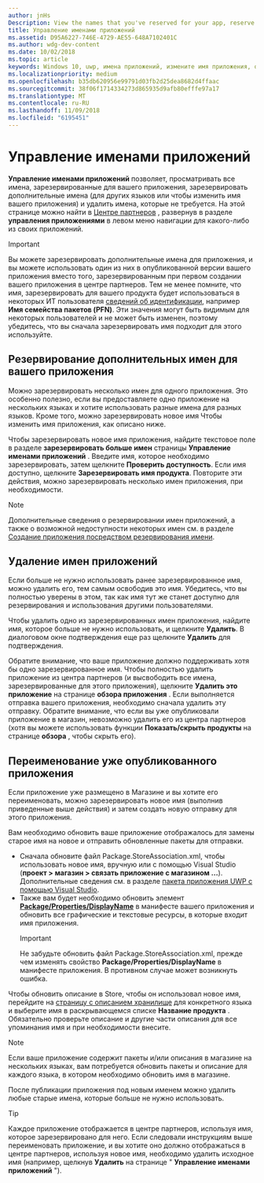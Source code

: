 ```yaml
---
author: jnHs
Description: View the names that you've reserved for your app, reserve additional names (for other languages or to change your app's name), and delete reserved names that you don't need anymore.
title: Управление именами приложений
ms.assetid: D95A6227-746E-4729-AE55-648A7102401C
ms.author: wdg-dev-content
ms.date: 10/02/2018
ms.topic: article
keywords: Windows 10, uwp, имена приложений, измените имя приложения, обновление приложения имя, игры, имя продукта
ms.localizationpriority: medium
ms.openlocfilehash: b35db620956e99791d03fb2d25dea8682d4ffaac
ms.sourcegitcommit: 38f06f1714334273d865935d9afb80efffe97a17
ms.translationtype: MT
ms.contentlocale: ru-RU
ms.lasthandoff: 11/09/2018
ms.locfileid: "6195451"
---
```

# <a name="manage-app-names"></a>Управление именами приложений

**Управление именами приложений** позволяет, просматривать все имена, зарезервированные для вашего приложения, зарезервировать дополнительные имена (для других языков или чтобы изменить имя вашего приложения) и удалить имена, которые не требуется. На этой странице можно найти в [Центре партнеров](https://partner.microsoft.com/dashboard) , развернув в разделе **управления приложениями** в левом меню навигации для какого-либо из своих приложений.

> [!IMPORTANT]
> Вы можете зарезервировать дополнительные имена для приложения, и вы можете использовать один из них в опубликованной версии вашего приложения вместо того, зарезервированным при первом создании вашего приложения в центре партнеров. Тем не менее помните, что имя, зарезервировать для вашего продукта будет использоваться в некоторых ИТ пользователя [сведений об идентификации](view-app-identity-details.md), например **Имя семейства пакетов (PFN)**. Эти значения могут быть видимым для некоторых пользователей и не может быть изменен, поэтому убедитесь, что вы сначала зарезервировать имя подходит для этого используйте.


## <a name="reserve-additional-names-for-your-app"></a>Резервирование дополнительных имен для вашего приложения

Можно зарезервировать несколько имен для одного приложения. Это особенно полезно, если вы предоставляете одно приложение на нескольких языках и хотите использовать разные имена для разных языков. Кроме того, можно зарезервировать новое имя Чтобы изменить имя приложения, как описано ниже.

Чтобы зарезервировать новое имя приложения, найдите текстовое поле в разделе **зарезервировать больше имен** страницы **Управление именами приложений** . Введите имя, которое необходимо зарезервировать, затем щелкните **Проверить доступность**. Если имя доступно, щелкните **Зарезервировать имя продукта**. Повторите эти действия, можно зарезервировать несколько имен приложения, при необходимости.

> [!NOTE]
> Дополнительные сведения о резервировании имен приложений, а также о возможной недоступности некоторых имен см. в разделе [Создание приложения посредством резервирования имени](create-your-app-by-reserving-a-name.md).


## <a name="delete-app-names"></a>Удаление имен приложений

Если больше не нужно использовать ранее зарезервированное имя, можно удалить его, тем самым освободив это имя. Убедитесь, что вы полностью уверены в этом, так как имя тут же станет доступно для резервирования и использования другими пользователями.

Чтобы удалить одно из зарезервированных имен приложения, найдите имя, которое больше не нужно использовать, и щелкните **Удалить**. В диалоговом окне подтверждения еще раз щелкните **Удалить** для подтверждения.

Обратите внимание, что ваше приложение должно поддерживать хотя бы одно зарезервированное имя. Чтобы полностью удалить приложение из центра партнеров (и высвободить все имена, зарезервированные для этого приложения), щелкните **Удалить это приложение** на странице **обзора приложения** . Если выполняется отправка вашего приложения, необходимо сначала удалить эту отправку. Обратите внимание, что если вы уже опубликовали приложение в магазин, невозможно удалить его из центра партнеров (хотя вы можете использовать функции **Показать/скрыть продукты** на странице **обзора** , чтобы скрыть его). 


## <a name="rename-an-app-that-has-already-been-published"></a>Переименование уже опубликованного приложения

Если приложение уже размещено в Магазине и вы хотите его переименовать, можно зарезервировать новое имя (выполнив приведенные выше действия) и затем создать новую отправку для этого приложения. 

Вам необходимо обновить ваше приложение отображалось для замены старое имя на новое и отправить обновленные пакеты для отправки.
- Сначала обновите файл Package.StoreAssociation.xml, чтобы использовать новое имя, вручную или с помощью Visual Studio (**проект > магазин > связать приложение с магазином …**). Дополнительные сведения см. в разделе [пакета приложения UWP с помощью Visual Studio](../packaging/packaging-uwp-apps.md).
- Также вам будет необходимо обновить элемент [**Package/Properties/DisplayName**](https://docs.microsoft.com/uwp/schemas/appxpackage/uapmanifestschema/element-displayname) в манифесте вашего приложения и обновить все графические и текстовые ресурсы, в которые входит имя приложения. 
  > [!IMPORTANT]
  > Не забудьте обновить файл Package.StoreAssociation.xml, прежде чем изменять свойство **Package/Properties/DisplayName** в манифесте приложения. В противном случае может возникнуть ошибка.

Чтобы обновить описание в Store, чтобы он использовал новое имя, перейдите на [страницу с описанием хранилище](create-app-store-listings.md) для конкретного языка и выберите имя в раскрывающемся списке **Название продукта** . Обязательно проверьте описание и другие части описания для все упоминания имя и при необходимости внесите.

> [!NOTE]
> Если ваше приложение содержит пакеты и/или описания в магазине на нескольких языках, вам потребуется обновить пакеты и описание для каждого языка, в котором необходимо обновить имя в магазине.

После публикации приложения под новым именем можно удалить любые старые имена, которые больше не нужно использовать.

> [!TIP]
> Каждое приложение отображается в центре партнеров, используя имя, которое зарезервировано для него. Если следовали инструкциям выше переименовать приложение, и вы хотите оно должно отображаться в центре партнеров, используя новое имя, необходимо удалить исходное имя (например, щелкнув **Удалить** на странице " **Управление именами приложений** "). 

 

 




